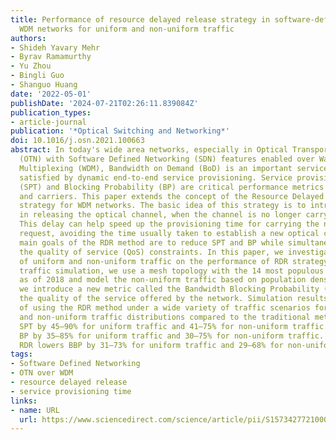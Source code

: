 ```yaml
---
title: Performance of resource delayed release strategy in software-defined OTN over
  WDM networks for uniform and non-uniform traffic
authors:
- Shideh Yavary Mehr
- Byrav Ramamurthy
- Yu Zhou
- Bingli Guo
- Shanguo Huang
date: '2022-05-01'
publishDate: '2024-07-21T02:26:11.839084Z'
publication_types:
- article-journal
publication: '*Optical Switching and Networking*'
doi: 10.1016/j.osn.2021.100663
abstract: In today's wide area networks, especially in Optical Transport Networks
  (OTN) with Software Defined Networking (SDN) features enabled over Wavelength Division
  Multiplexing (WDM), Bandwidth on Demand (BoD) is an important service that can be
  satisfied by dynamic end-to-end service provisioning. Service provisioning time
  (SPT) and Blocking Probability (BP) are critical performance metrics for the users
  and carriers. This paper extends the concept of the Resource Delayed Release (RDR)
  strategy for WDM networks. The basic idea of this strategy is to introduce a delay
  in releasing the optical channel, when the channel is no longer carrying any services.
  This delay can help speed up the provisioning time for carrying the next service
  request, avoiding the time usually taken to establish a new optical channel. The
  main goals of the RDR method are to reduce SPT and BP while simultaneously satisfying
  the quality of service (QoS) constraints. In this paper, we investigate the effects
  of uniform and non-uniform traffic on the performance of RDR strategy. For non-uniform
  traffic simulation, we use a mesh topology with the 14 most populous cities in USA
  as of 2018 and model the non-uniform traffic based on population density. Further,
  we introduce a new metric called the Bandwidth Blocking Probability (BBP) to measure
  the quality of the service offered by the network. Simulation results show advantages
  of using the RDR method under a wide variety of traffic scenarios for both uniform
  and non-uniform traffic distributions compared to the traditional method. RDR reduces
  SPT by 45–90% for uniform traffic and 41–75% for non-uniform traffic. RDR reduces
  BP by 35–85% for uniform traffic and 30–75% for non-uniform traffic. Additionally,
  RDR lowers BBP by 31–73% for uniform traffic and 29–68% for non-uniform traffic.
tags:
- Software Defined Networking
- OTN over WDM
- resource delayed release
- service provisioning time
links:
- name: URL
  url: https://www.sciencedirect.com/science/article/pii/S1573427721000606
---
```

